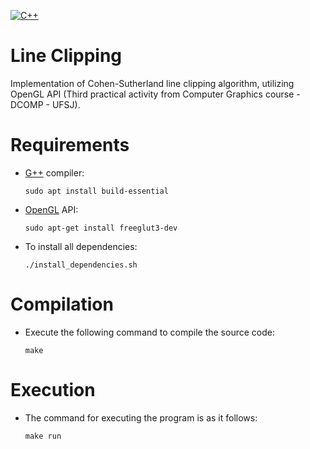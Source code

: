 [![C++](https://img.shields.io/badge/C%2B%2B-00599C?style=for-the-badge&logo=c%2B%2B&logoColor=white)](https://devdocs.io/cpp/)
# Line Clipping
Implementation of Cohen-Sutherland line clipping algorithm, utilizing OpenGL API (Third practical activity from Computer Graphics course - DCOMP - UFSJ).

# Requirements

- [G++](https://gcc.gnu.org/onlinedocs/gcc-12.2.0/gcc/) compiler:

      sudo apt install build-essential

- [OpenGL](https://docs.gl/) API:

      sudo apt-get install freeglut3-dev

- To install all dependencies:

      ./install_dependencies.sh

# Compilation

- Execute the following command to compile the source code:

      make

# Execution

- The command for executing the program is as it follows:

      make run

